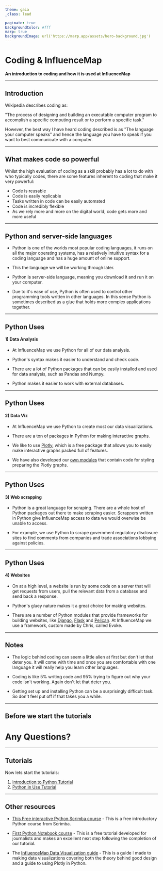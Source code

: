 ```yaml
---
theme: gaia
_class: lead

paginate: true
backgroundColor: #fff
marp: true
backgroundImage: url('https://marp.app/assets/hero-background.jpg')
---
```


# **Coding & InfluenceMap**

**An introduction to coding and how it is used at InfluenceMap**

---

## Introduction

Wikipedia describes coding as:

"The process of designing and building an executable computer program to accomplish a specific computing result or to perform a specific task."

However, the best way I have heard coding described is as "The language your computer speaks" and hence the language you have to speak if you want to best communicate with a computer. 

---
## What makes code so powerful 


Whilst the high evaluation of coding as a skill probably has a lot to do with who typically codes, there are some features inherent to coding that make it very powerful:

* Code is reusable 
* Code is easily replicable
* Tasks written in code can be easily automated
* Code is incredibly flexible 
* As we rely more and more on the digital world, code gets more and more useful

---

## Python and server-side languages

* Python is one of the worlds most popular coding languages, it runs on all the major operating systems, has a relatively intuitive syntax for a coding language and has a huge amount of online support. 

* This the language we will be working through later.

* Python is server-side language, meaning you download it and run it on your computer.

* Due to it's ease of use, Python is often used to control other programming tools written in other languages. In this sense Python is sometimes described as a glue that holds more complex applications together.

---
## Python Uses

#### 1) Data Analysis

* At InfluenceMap we use Python for all of our data analysis.

* Python's syntax makes it easier to understand and check code.

* There are a lot of Python packages that can be easily installed and used for data analysis, such as Pandas and Numpy.

* Python makes it easier to work with external databases.

---
## Python Uses

#### 2) Data Viz

* At InfluenceMap we use Python to create most our data visualizations.

* There are a ton of packages in Python for making interactive graphs.

* We like to use [Plotly](https://plotly.com/python/), which is a free package that allows you to easily make interactive graphs packed full of features.

* We have also developed our [own modules](https://git.influencemap.org/JakeCarbone/IM-Plotly-Functions) that contain code for styling preparing the Plotly graphs.

---
## Python Uses

#### 3) Web scrapping

* Python is a great language for scraping. There are a whole host of Python packages out there to make scraping easier. Scrappers written in Python give InfluenceMap access to data we would overwise be unable to access.  

* For example, we use Python to scrape government regulatory disclosure sites to find comments from companies and trade associations lobbying against policies.

---

## Python Uses

#### 4) Websites

* On at a high level, a website is run by some code on a server that will get requests from users, pull the relevant data from a database and send back a response.  

* Python's gluey nature makes it a great choice for making websites.

* There are a number of Python modules that provide frameworks for building websites, like [Django](https://www.djangoproject.com/), [Flask](https://flask.palletsprojects.com/en/2.0.x/) and [Pelican](https://blog.getpelican.com/). At InfluenceMap we use a framework, custom made by Chris, called Evoke.

---
## Notes

* The logic behind coding can seem a little alien at first but don't let that deter you. It will come with time and once you are comfortable with one language it will really help you learn other languages.

* Coding is like 5% writing code and 95% trying to figure out why your code isn't working. Again don't let that deter you.

* Getting set up and installing Python can be a surprisingly difficult task. So don't feel put off if that takes you a while.


---
## Before we start the tutorials

# **Any Questions?**

--- 

## Tutorials

Now lets start the tutorials:
1. [Introduction to Python Tutorial](Intro_to_Python_tutorial.md)
2. [Python in Use Tutorial](Python_in_use.md)

---

## Other resources

* [This Free interactive Python Scrimba course](https://scrimba.com/learn/python) - This is a free introductory Python course from Scrimba.

* [First Python Notebook course](https://www.firstpythonnotebook.org/) - This is a free tutorial developed for journalists and makes an excellent next step following the completion of our tutorial.

* The [InfluenceMap Data Visualization guide](https://git.influencemap.org/JakeCarbone/DV-guide) - This is a guide I made to making data visualizations covering both the theory behind good design and a guide to using Plotly in Python.
